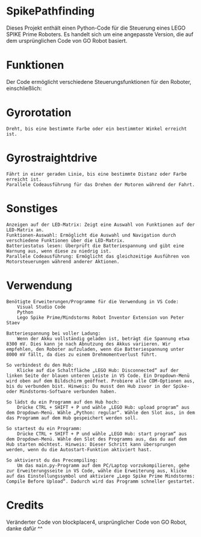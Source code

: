 # SpikePathfinding

Dieses Projekt enthält einen Python-Code für die Steuerung eines LEGO SPIKE Prime Roboters. Es handelt sich um eine angepasste Version, die auf dem ursprünglichen Code von GO Robot basiert.

# Funktionen

Der Code ermöglicht verschiedene Steuerungsfunktionen für den Roboter, einschließlich:
# Gyrorotation

    Dreht, bis eine bestimmte Farbe oder ein bestimmter Winkel erreicht ist.

# Gyrostraightdrive

    Fährt in einer geraden Linie, bis eine bestimmte Distanz oder Farbe erreicht ist.
    Parallele Codeausführung für das Drehen der Motoren während der Fahrt.

# Sonstiges

    Anzeigen auf der LED-Matrix: Zeigt eine Auswahl von Funktionen auf der LED-Matrix an.
    Funktionen-Auswahl: Ermöglicht die Auswahl und Navigation durch verschiedene Funktionen über die LED-Matrix.
    Batteriestatus lesen: Überprüft die Batteriespannung und gibt eine Warnung aus, wenn diese zu niedrig ist.
    Parallele Codeausführung: Ermöglicht das gleichzeitige Ausführen von Motorsteuerungen während anderer Aktionen.

# Verwendung

    Benötigte Erweiterungen/Programme für die Verwendung in VS Code:
        Visual Studio Code
        Python
        Lego Spike Prime/Mindstorms Robot Inventor Extension von Peter Staev

    Batteriespannung bei voller Ladung:
        Wenn der Akku vollständig geladen ist, beträgt die Spannung etwa 8300 mV. Dies kann je nach Abnutzung des Akkus variieren. Wir empfehlen, den Roboter aufzuladen, wenn die Batteriespannung unter 8000 mV fällt, da dies zu einem Drehmomentverlust führt.

    So verbindest du den Hub:
        Klicke auf die Schaltfläche „LEGO Hub: Disconnected“ auf der linken Seite der blauen unteren Leiste in VS Code. Ein Dropdown-Menü wird oben auf dem Bildschirm geöffnet. Probiere alle COM-Optionen aus, bis du verbunden bist. Hinweis: Du musst den Hub zuvor in der Spike- oder Mindstorms-Software verbunden haben.

    So lädst du ein Programm auf den Hub hoch:
        Drücke CTRL + SHIFT + P und wähle „LEGO Hub: upload program“ aus dem Dropdown-Menü. Wähle „Python: regular“. Wähle den Slot aus, in dem das Programm auf dem Hub gespeichert werden soll.

    So startest du ein Programm:
        Drücke CTRL + SHIFT + P und wähle „LEGO Hub: start program“ aus dem Dropdown-Menü. Wähle den Slot des Programms aus, das du auf dem Hub starten möchtest. Hinweis: Dieser Schritt kann übersprungen werden, wenn du die Autostart-Funktion aktiviert hast.

    So aktivierst du das Precompiling:
        Um das main.py-Programm auf dem PC/Laptop vorzukompilieren, gehe zur Erweiterungsseite in VS Code, wähle die Erweiterung aus, klicke auf das Einstellungssymbol und aktiviere „Lego Spike Prime Mindstorms: Compile Before Upload“. Dadurch wird das Programm schneller gestartet.

# Credits
Veränderter Code von blockplacer4, ursprünglicher Code von GO Robot, danke dafür ^^
